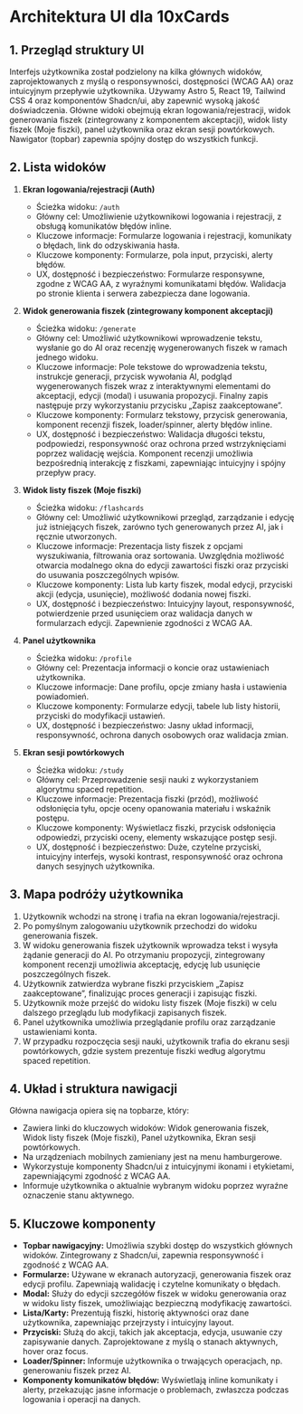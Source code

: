 # Architektura UI dla 10xCards

## 1. Przegląd struktury UI

Interfejs użytkownika został podzielony na kilka głównych widoków, zaprojektowanych z myślą o responsywności, dostępności (WCAG AA) oraz intuicyjnym przepływie użytkownika. Używamy Astro 5, React 19, Tailwind CSS 4 oraz komponentów Shadcn/ui, aby zapewnić wysoką jakość doświadczenia. Główne widoki obejmują ekran logowania/rejestracji, widok generowania fiszek (zintegrowany z komponentem akceptacji), widok listy fiszek (Moje fiszki), panel użytkownika oraz ekran sesji powtórkowych. Nawigator (topbar) zapewnia spójny dostęp do wszystkich funkcji.

## 2. Lista widoków

1. **Ekran logowania/rejestracji (Auth)**

   - Ścieżka widoku: `/auth`
   - Główny cel: Umożliwienie użytkownikowi logowania i rejestracji, z obsługą komunikatów błędów inline.
   - Kluczowe informacje: Formularze logowania i rejestracji, komunikaty o błędach, link do odzyskiwania hasła.
   - Kluczowe komponenty: Formularze, pola input, przyciski, alerty błędów.
   - UX, dostępność i bezpieczeństwo: Formularze responsywne, zgodne z WCAG AA, z wyraźnymi komunikatami błędów. Walidacja po stronie klienta i serwera zabezpiecza dane logowania.

2. **Widok generowania fiszek (zintegrowany komponent akceptacji)**

   - Ścieżka widoku: `/generate`
   - Główny cel: Umożliwić użytkownikowi wprowadzenie tekstu, wysłanie go do AI oraz recenzję wygenerowanych fiszek w ramach jednego widoku.
   - Kluczowe informacje: Pole tekstowe do wprowadzenia tekstu, instrukcje generacji, przycisk wywołania AI, podgląd wygenerowanych fiszek wraz z interaktywnymi elementami do akceptacji, edycji (modal) i usuwania propozycji. Finalny zapis następuje przy wykorzystaniu przycisku „Zapisz zaakceptowane”.
   - Kluczowe komponenty: Formularz tekstowy, przycisk generowania, komponent recenzji fiszek, loader/spinner, alerty błędów inline.
   - UX, dostępność i bezpieczeństwo: Walidacja długości tekstu, podpowiedzi, responsywność oraz ochrona przed wstrzyknięciami poprzez walidację wejścia. Komponent recenzji umożliwia bezpośrednią interakcję z fiszkami, zapewniając intuicyjny i spójny przepływ pracy.

3. **Widok listy fiszek (Moje fiszki)**

   - Ścieżka widoku: `/flashcards`
   - Główny cel: Umożliwić użytkownikowi przegląd, zarządzanie i edycję już istniejących fiszek, zarówno tych generowanych przez AI, jak i ręcznie utworzonych.
   - Kluczowe informacje: Prezentacja listy fiszek z opcjami wyszukiwania, filtrowania oraz sortowania. Uwzględnia możliwość otwarcia modalnego okna do edycji zawartości fiszki oraz przyciski do usuwania poszczególnych wpisów.
   - Kluczowe komponenty: Lista lub karty fiszek, modal edycji, przyciski akcji (edycja, usunięcie), możliwość dodania nowej fiszki.
   - UX, dostępność i bezpieczeństwo: Intuicyjny layout, responsywność, potwierdzenie przed usunięciem oraz walidacja danych w formularzach edycji. Zapewnienie zgodności z WCAG AA.

4. **Panel użytkownika**

   - Ścieżka widoku: `/profile`
   - Główny cel: Prezentacja informacji o koncie oraz ustawieniach użytkownika.
   - Kluczowe informacje: Dane profilu, opcje zmiany hasła i ustawienia powiadomień.
   - Kluczowe komponenty: Formularze edycji, tabele lub listy historii, przyciski do modyfikacji ustawień.
   - UX, dostępność i bezpieczeństwo: Jasny układ informacji, responsywność, ochrona danych osobowych oraz walidacja zmian.

5. **Ekran sesji powtórkowych**
   - Ścieżka widoku: `/study`
   - Główny cel: Przeprowadzenie sesji nauki z wykorzystaniem algorytmu spaced repetition.
   - Kluczowe informacje: Prezentacja fiszki (przód), możliwość odsłonięcia tyłu, opcje oceny opanowania materiału i wskaźnik postępu.
   - Kluczowe komponenty: Wyświetlacz fiszki, przycisk odsłonięcia odpowiedzi, przyciski oceny, elementy wskazujące postęp sesji.
   - UX, dostępność i bezpieczeństwo: Duże, czytelne przyciski, intuicyjny interfejs, wysoki kontrast, responsywność oraz ochrona danych sesyjnych użytkownika.

## 3. Mapa podróży użytkownika

1. Użytkownik wchodzi na stronę i trafia na ekran logowania/rejestracji.
2. Po pomyślnym zalogowaniu użytkownik przechodzi do widoku generowania fiszek.
3. W widoku generowania fiszek użytkownik wprowadza tekst i wysyła żądanie generacji do AI. Po otrzymaniu propozycji, zintegrowany komponent recenzji umożliwia akceptację, edycję lub usunięcie poszczególnych fiszek.
4. Użytkownik zatwierdza wybrane fiszki przyciskiem „Zapisz zaakceptowane”, finalizując proces generacji i zapisując fiszki.
5. Użytkownik może przejść do widoku listy fiszek (Moje fiszki) w celu dalszego przeglądu lub modyfikacji zapisanych fiszek.
6. Panel użytkownika umożliwia przeglądanie profilu oraz zarządzanie ustawieniami konta.
7. W przypadku rozpoczęcia sesji nauki, użytkownik trafia do ekranu sesji powtórkowych, gdzie system prezentuje fiszki według algorytmu spaced repetition.

## 4. Układ i struktura nawigacji

Główna nawigacja opiera się na topbarze, który:

- Zawiera linki do kluczowych widoków: Widok generowania fiszek, Widok listy fiszek (Moje fiszki), Panel użytkownika, Ekran sesji powtórkowych.
- Na urządzeniach mobilnych zamieniany jest na menu hamburgerowe.
- Wykorzystuje komponenty Shadcn/ui z intuicyjnymi ikonami i etykietami, zapewniającymi zgodność z WCAG AA.
- Informuje użytkownika o aktualnie wybranym widoku poprzez wyraźne oznaczenie stanu aktywnego.

## 5. Kluczowe komponenty

- **Topbar nawigacyjny:** Umożliwia szybki dostęp do wszystkich głównych widoków. Zintegrowany z Shadcn/ui, zapewnia responsywność i zgodność z WCAG AA.
- **Formularze:** Używane w ekranach autoryzacji, generowania fiszek oraz edycji profilu. Zapewniają walidację i czytelne komunikaty o błędach.
- **Modal:** Służy do edycji szczegółów fiszek w widoku generowania oraz w widoku listy fiszek, umożliwiając bezpieczną modyfikację zawartości.
- **Lista/Karty:** Prezentują fiszki, historię aktywności oraz dane użytkownika, zapewniając przejrzysty i intuicyjny layout.
- **Przyciski:** Służą do akcji, takich jak akceptacja, edycja, usuwanie czy zapisywanie danych. Zaprojektowane z myślą o stanach aktywnych, hover oraz focus.
- **Loader/Spinner:** Informuje użytkownika o trwających operacjach, np. generowaniu fiszek przez AI.
- **Komponenty komunikatów błędów:** Wyświetlają inline komunikaty i alerty, przekazując jasne informacje o problemach, zwłaszcza podczas logowania i operacji na danych.
